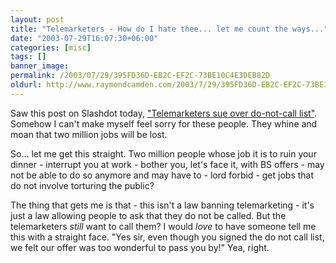```yaml
---
layout: post
title: "Telemarketers - How do I hate thee... let me count the ways..."
date: "2003-07-29T16:07:30+06:00"
categories: [misc]
tags: []
banner_image: 
permalink: /2003/07/29/395FD36D-EB2C-EF2C-73BE10C4E3DEB82D
oldurl: http://www.raymondcamden.com/2003/7/29/395FD36D-EB2C-EF2C-73BE10C4E3DEB82D
---
```


Saw this post on Slashdot today, <a href="http://www.cnn.com/2003/TECH/ptech/07/29/telemarketers.sue.ap/index.html">"Telemarketers sue over do-not-call list"</a>. Somehow I can't make myself feel sorry for these people. They whine and moan that two million jobs will be lost.

So... let me get this straight. Two million people whose job it is to ruin your dinner - interrupt you at work - bother you, let's face it, with BS offers - may not be able to do so anymore and may have to - lord forbid - get jobs that do not involve torturing the public? 

The thing that gets me is that - this isn't a law banning telemarketing - it's just a law allowing people to ask that they do not be called. But the telemarketers <i>still</i> want to call them? I would <i>love</i> to have someone tell me this with a straight face. "Yes sir, even though you signed the do not call list, we felt our offer was too wonderful to pass you by!" Yea, right.